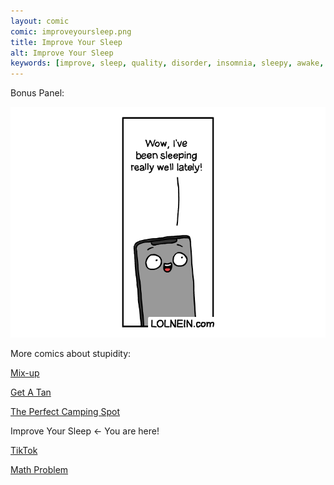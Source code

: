 ```yaml
---
layout: comic
comic: improveyoursleep.png
title: Improve Your Sleep
alt: Improve Your Sleep
keywords: [improve, sleep, quality, disorder, insomnia, sleepy, awake, screen, display, bed, fall, asleep, phone, smartphone, tired, doctor]
---
```


Bonus Panel:

![Improve Your Sleep Bonus](/images/improveyoursleep_bonus.png)


More comics about stupidity:

[Mix-up](https://lolnein.com/2017/11/23/mixup/)

[Get A Tan](https://lolnein.com/2018/09/05/getatan/)

[The Perfect Camping Spot](https://lolnein.com/2019/09/04/theperfectcampingspot/)

Improve Your Sleep <- You are here!

[TikTok](https://lolnein.com/2019/10/24/tiktok/)

[Math Problem](https://lolnein.com/2019/11/08/mathproblem/)